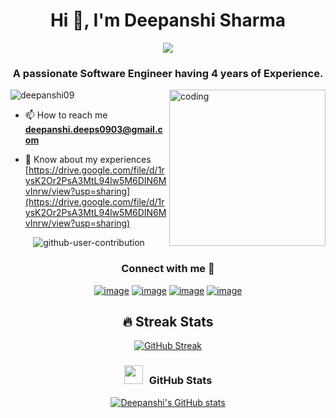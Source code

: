 
<h1 align="center">Hi 👋, I'm Deepanshi Sharma</h1>

<p align="center">
  <a href="https://github.com/Pujarini/Pujarini"><img src="https://readme-typing-svg.herokuapp.com?color=%deb887&center=true&vCenter=true&lines=Hi+%2C+Welcome+to+my+Github+profile;2020+Passout;"></a>
</p>

<h3 align="center">A passionate Software Engineer having 4 years of Experience.</h3>

<img src="https://rajacepat.com/assets/frontend/img/webdev.gif" alt="coding" align="right" width="250" />
<p align="left"> <img src="https://komarev.com/ghpvc/?username=deepanshi09&label=Profile%20views&color=0e75b6&style=flat" alt="deepanshi09" /> </p>

- 📫 How to reach me **deepanshi.deeps0903@gmail.com**

- 📄 Know about my experiences [https://drive.google.com/file/d/1rysK2Or2PsA3MtL94lw5M6DIN6MvInrw/view?usp=sharing](https://drive.google.com/file/d/1rysK2Or2PsA3MtL94lw5M6DIN6MvInrw/view?usp=sharing)


<div align="center">

  ![github-user-contribution](https://user-images.githubusercontent.com/34391629/188001276-e28ab9d6-0401-4433-a74b-42e33580edbc.svg#gh-dark-mode-only)
  </div>

  
<h3 align="center" >Connect with me 🤝 </h3>
<div align="center">

[![image](https://img.shields.io/badge/LinkedIn-0077B5?style=for-the-badge&logo=linkedin&logoColor=white)](https://www.linkedin.com/in/deepanshi-sharma-38a60b193/)
[![image](https://img.shields.io/badge/Gmail-D14836?style=for-the-badge&logo=gmail&logoColor=white)](mailto:deepanshi.deeps0903@gmail.com)
[![image](https://img.shields.io/badge/Instagram-E4405F?style=for-the-badge&logo=instagram&logoColor=white)](https://www.instagram.com/lovecharmer09/?hl=en)
[![image](https://img.shields.io/badge/Youtube-D14736?style=for-the-badge&logo=youtube&logoColor=white)](https://www.youtube.com/channel/UC_SqydbHHTlnuF9osR-Orgw)
  
</div>

<div align="center">


## 🔥 Streak Stats

[![GitHub Streak](https://github-readme-streak-stats.herokuapp.com?user=deepanshi09&theme=shades-of-purple)](https://git.io/streak-stats)
<h3 align="center" > <img src="https://media.giphy.com/media/iY8CRBdQXODJSCERIr/giphy.gif" width="30" height="30" style="margin-right: 10px;">GitHub Stats  </h3>

[![Deepanshi's GitHub stats](https://github-readme-stats.vercel.app/api?username=deepanshi09&show_icons=true&theme=tokyonight)](https://github.com/deepanshi09/github-readme-stats)
</div>



